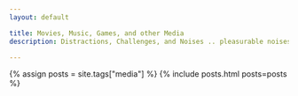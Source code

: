 ```yaml
---
layout: default

title: Movies, Music, Games, and other Media
description: Distractions, Challenges, and Noises .. pleasurable noises

---
```


{% assign posts = site.tags["media"] %}
{% include posts.html posts=posts %}
